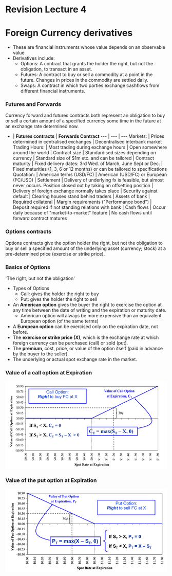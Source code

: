 # Revision Lecture 4
# Foreign Currency derivatives

- These are financial instruments whose value depends on an observable value
- Derivatives include:
  - Options: A contract that grants the holder the right, but not the obligation, to transact in an asset.
  - Futures: A contract to buy or sell a commodity at a point in the future. Changes in prices in the commodity are settled daily.
  - Swaps: A contract in which two parties exchange cashflows from different financial instruments.


### Futures and Forwards
Currency forward and futures contracts both represent an obligation to buy or sell a certain amount of a specified currency some time in the future at an exchange rate determined now.

- | **Futures contracts** | **Forwards Contract**
--- | --- | ---
Markets: | Prices determined in centralised exchanges | Decentralised interbank market
Trading Hours: | Most trading during exchange hours | Open somewhere around the world
| Contract size | Standardised sizes depending on currency | Standard size of $1m etc. and can be tailored
| Contract maturity | Fixed delivery dates: 3rd Wed. of March, June Sept or Dec. | Fixed maturities (1, 3, 6 or 12 months) or can be tailored to specifications
Quotation: | American terms (USD/FC) | American (USD/FC) or European (FC/USD)
| Settlement | Delivery of underlying fx is feasible, but almost never occurs. Position closed out by taking an offsetting position | Delivery of foreign exchange normally takes place
| Security against default | Clearing houses stand behind traders | Assets of bank
| Required collateral | Margin requirements ("Performance bond") | Deposit required if not standing relations with bank
| Cash flows | Occur daily because of "market-to-market" feature | No cash flows until forward contract matures

### Options contracts

Options contracts give the option holder the right, but not the obligation to buy or sell a specified amount of the underlying asset (currency; stock) at a pre-determined price (exercise or strike price).

### Basics of Options
'The right, but not the obligation'

- Types of Options
  - Call: gives the holder the right to buy
  - Put: gives the holder the right to sell
- An **American option**  gives the buyer the right to exercise the option at any time between the date of writing and the expiration or maturity date. 
  - American option will always be more expensive than an equivalent European option (of the same terms)
- A **European option** can be exercised only on the expiration date, not before. 
- The **exercise or strike price (X)**, which is the exchange rate at which foreign currency can be purchased (call) or sold (put). 
- The **premium**, cost, price, or value of the option itself (paid in advance by the buyer to the seller).
- The underlying or actual spot exchange rate in the market. 

### Value of a call option at Expiration

![alt text](assets\IMG96.PNG)

### Value of the put option at Expiration

![alt text](assets\IMG97.PNG)